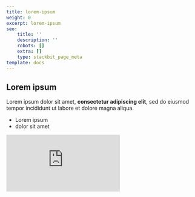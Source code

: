 ```yaml
---
title: lorem-ipsum
weight: 0
excerpt: lorem-ipsum
seo:
    title: ''
    description: ''
    robots: []
    extra: []
    type: stackbit_page_meta
template: docs
---
```


## Lorem ipsum

Lorem ipsum dolor sit amet, **consectetur adipiscing elit**, sed do eiusmod tempor incididunt ut labore et dolore magna aliqua.

-   Lorem ipsum
-   dolor sit amet



<iframe src="https://golden-lobe-519.notion.site/Data-Structures-c3fe3debbe494b929ed2f20070b631f8"  title="YouTube video player" frameborder="0" allow="accelerometer;
          autoplay; clipboard-write; encrypted-media; gyroscope; picture-in-picture"
          allowfullscreen</iframe>